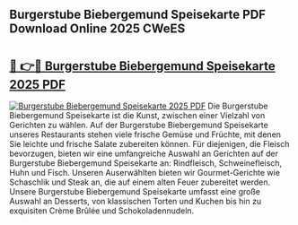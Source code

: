 ## Burgerstube Biebergemund Speisekarte PDF Download Online 2025 CWeES

# <h2><a href="http://gca444z.nevu.top/?p=Burgerstube+Biebergemund+Speisekarte">🔗 👉🔴 Burgerstube Biebergemund Speisekarte 2025 PDF</a></h2>

[![Burgerstube Biebergemund Speisekarte 2025 PDF](https://i.imgur.com/dBaPXMq.png)](http://gca444z.nevu.top/?p=Burgerstube+Biebergemund+Speisekarte)
Die Burgerstube Biebergemund Speisekarte ist die Kunst, zwischen einer Vielzahl von Gerichten zu wählen. Auf der Burgerstube Biebergemund Speisekarte unseres Restaurants stehen viele frische Gemüse und Früchte, mit denen Sie leichte und frische Salate zubereiten können. Für diejenigen, die Fleisch bevorzugen, bieten wir eine umfangreiche Auswahl an Gerichten auf der Burgerstube Biebergemund Speisekarte an: Rindfleisch, Schweinefleisch, Huhn und Fisch. Unseren Auserwählten bieten wir Gourmet-Gerichte wie Schaschlik und Steak an, die auf einem alten Feuer zubereitet werden. Unsere Burgerstube Biebergemund Speisekarte umfasst eine große Auswahl an Desserts, von klassischen Torten und Kuchen bis hin zu exquisiten Crème Brûlée und Schokoladennudeln.
